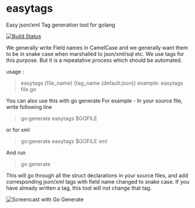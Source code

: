 # easytags
Easy json/xml Tag generation tool for golang

[![Build Status](https://travis-ci.org/betacraft/easytags.svg?branch=master)](https://travis-ci.org/rainingclouds/easytags)

We generally write Field names in CamelCase and we generally want them to be in snake case when marshalled to json/xml/sql etc. We use tags for this purpose. But it is a repeatative process which should be automated. 

usage :

> easytags {file_name} {tag_name (default:json)} 
>example: easytags file.go 

You can also use this with go generate 
For example - In your source file, write following line 

>go:generate easytags $GOFILE 

or for xml

>go:generate easytags $GOFILE xml

And run
>go generate

This will go through all the struct declarations in your source files, and add corresponding json/xml tags with field name changed to snake case. If you have already written a tag, this tool will not change that tag.

![Screencast with Go Generate](https://media.giphy.com/media/26n6G34sQ4hV8HMgo/giphy.gif)

